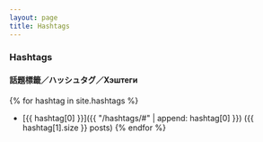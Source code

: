 ```yaml
---
layout: page
title: Hashtags
---
```


<link rel="stylesheet" href="/style.css">

### **Hashtags**
#### **話題標籤／ハッシュタグ／Хэштеги**


{% for hashtag in site.hashtags %}
- [{{ hashtag[0] }}]({{ "/hashtags/#" | append: hashtag[0] }}) ({{ hashtag[1].size }} posts)
{% endfor %}
